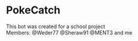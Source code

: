 # PokeCatch
This bot was created for a school project <br>
Members:
@Weder77
@Sheraw91
@MENT3
and me
